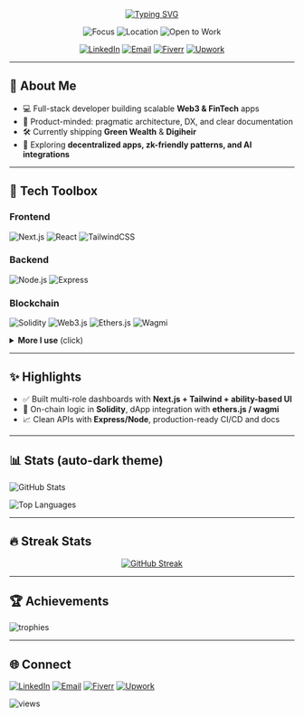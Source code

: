 <!-- Profile Header -->
<div align="center">

<!-- Typing banner -->
<a href="https://github.com/Sayem98">
  <img src="https://readme-typing-svg.demolab.com?font=Geist+Mono&weight=600&size=28&pause=800&center=true&vCenter=true&width=700&lines=Hi%2C+I'm+Sayem+%F0%9F%91%8B;Full-stack+%7C+Web3+%7C+FinTech+Builder;Node.js+%7C+Next.js+%7C+Solidity+%7C+Ethers.js;Shipping+Green+Wealth+%26+Digiheir" alt="Typing SVG" />
</a>

<!-- Quick badges -->
<p>
  <img alt="Focus" src="https://img.shields.io/badge/Focus-Web3%20%26%20FinTech-7A5AF8?style=for-the-badge" />
  <img alt="Location" src="https://img.shields.io/badge/Base-Dhaka-0EA5E9?style=for-the-badge" />
  <img alt="Open to Work" src="https://img.shields.io/badge/Available-Freelance-22C55E?style=for-the-badge" />
</p>

<!-- Socials -->
<p>
  <a href="https://www.linkedin.com/in/sayem-abedin/"><img alt="LinkedIn" src="https://img.shields.io/badge/LinkedIn-0A66C2?logo=linkedin&logoColor=white&style=for-the-badge"></a>
  <a href="mailto:sayemabedin.bd@gmail.com"><img alt="Email" src="https://img.shields.io/badge/Email-D14836?logo=gmail&logoColor=white&style=for-the-badge"></a>
  <a href="https://www.fiverr.com/sayem_abedin/"><img alt="Fiverr" src="https://img.shields.io/badge/Fiverr-1DBF73?logo=fiverr&logoColor=white&style=for-the-badge"></a>
  <a href="https://www.upwork.com/freelancers/~01ed29c46ac701c056"><img alt="Upwork" src="https://img.shields.io/badge/Upwork-6FDA44?logo=upwork&logoColor=white&style=for-the-badge"></a>
</p>

</div>

---

## 🚀 About Me
- 💻 Full-stack developer building scalable **Web3 & FinTech** apps  
- 🧭 Product-minded: pragmatic architecture, DX, and clear documentation  
- 🛠 Currently shipping **Green Wealth** & **Digiheir**  
- 🌱 Exploring **decentralized apps, zk-friendly patterns, and AI integrations**

---

## 🧰 Tech Toolbox

### Frontend
<p>
  <img alt="Next.js" src="https://img.shields.io/badge/Next.js-000000?logo=nextdotjs&logoColor=white&style=for-the-badge" />
  <img alt="React" src="https://img.shields.io/badge/React-20232a?logo=react&logoColor=61DAFB&style=for-the-badge" />
  <img alt="TailwindCSS" src="https://img.shields.io/badge/TailwindCSS-0ea5e9?logo=tailwindcss&logoColor=white&style=for-the-badge" />
</p>

### Backend
<p>
  <img alt="Node.js" src="https://img.shields.io/badge/Node.js-339933?logo=nodedotjs&logoColor=white&style=for-the-badge" />
  <img alt="Express" src="https://img.shields.io/badge/Express-000000?logo=express&logoColor=white&style=for-the-badge" />
</p>

### Blockchain
<p>
  <img alt="Solidity" src="https://img.shields.io/badge/Solidity-363636?logo=solidity&logoColor=white&style=for-the-badge" />
  <img alt="Web3.js" src="https://img.shields.io/badge/Web3.js-F16822?logo=web3dotjs&logoColor=white&style=for-the-badge" />
  <img alt="Ethers.js" src="https://img.shields.io/badge/Ethers.js-3C3C3D?logo=ethereum&logoColor=white&style=for-the-badge" />
  <img alt="Wagmi" src="https://img.shields.io/badge/wagmi-111827?style=for-the-badge" />
</p>

<details>
  <summary><b>More I use</b> (click)</summary>
  <br>
  <img alt="TypeScript" src="https://img.shields.io/badge/TypeScript-3178C6?logo=typescript&logoColor=white&style=flat">&nbsp;
  <img alt="PostgreSQL" src="https://img.shields.io/badge/PostgreSQL-316192?logo=postgresql&logoColor=white&style=flat">&nbsp;
  <img alt="MongoDB" src="https://img.shields.io/badge/MongoDB-4EA94B?logo=mongodb&logoColor=white&style=flat">&nbsp;
  <img alt="Prisma" src="https://img.shields.io/badge/Prisma-2D3748?logo=prisma&logoColor=white&style=flat">&nbsp;
  <img alt="Docker" src="https://img.shields.io/badge/Docker-2496ED?logo=docker&logoColor=white&style=flat">
</details>

---

## ✨ Highlights
- ✅ Built multi-role dashboards with **Next.js + Tailwind + ability-based UI**
- 🔐 On-chain logic in **Solidity**, dApp integration with **ethers.js / wagmi**
- 📈 Clean APIs with **Express/Node**, production-ready CI/CD and docs

---



## 📊 Stats (auto-dark theme)

<p align="left">
  <!-- GitHub Stats -->
  <picture>
    <source media="(prefers-color-scheme: dark)" srcset="https://github-readme-stats.vercel.app/api?username=Sayem98&show_icons=true&count_private=true&hide_rank=false&theme=tokyonight" />
    <source media="(prefers-color-scheme: light)" srcset="https://github-readme-stats.vercel.app/api?username=Sayem98&show_icons=true&count_private=true&hide_rank=false&theme=default" />
    <img alt="GitHub Stats" src="https://github-readme-stats.vercel.app/api?username=Sayem98&show_icons=true&count_private=true" />
  </picture>
</p>

<p align="left">
  <!-- Top Languages -->
  <picture>
    <source media="(prefers-color-scheme: dark)" srcset="https://github-readme-stats.vercel.app/api/top-langs/?username=Sayem98&layout=compact&theme=tokyonight&hide=css,html" />
    <source media="(prefers-color-scheme: light)" srcset="https://github-readme-stats.vercel.app/api/top-langs/?username=Sayem98&layout=compact&theme=default&hide=css,html" />
    <img alt="Top Languages" src="https://github-readme-stats.vercel.app/api/top-langs/?username=Sayem98&layout=compact&hide=css,html" />
  </picture>
</p>

---
## 🔥 Streak Stats
<p align="center">
  <a href="https://git.io/streak-stats">
    <img src="https://streak-stats.demolab.com?user=Sayem98&theme=github-dark-blue&hide_border=false&border_radius=8&card_width=500" alt="GitHub Streak" />
  </a>
</p>

---

## 🏆 Achievements
<p>
  <img src="https://github-profile-trophy.vercel.app/?username=Sayem98&theme=onedark&no-frame=true&row=1&column=6&margin-w=8" alt="trophies" />
</p>

---

## 🌐 Connect
<p>
  <a href="https://www.linkedin.com/in/sayem-abedin/"><img alt="LinkedIn" src="https://img.shields.io/badge/LinkedIn-0A66C2?logo=linkedin&logoColor=white&style=for-the-badge"></a>
  <a href="mailto:sayemabedin.bd@gmail.com"><img alt="Email" src="https://img.shields.io/badge/Email-D14836?logo=gmail&logoColor=white&style=for-the-badge"></a>
  <a href="https://www.fiverr.com/sayem_abedin/"><img alt="Fiverr" src="https://img.shields.io/badge/Fiverr-1DBF73?logo=fiverr&logoColor=white&style=for-the-badge"></a>
  <a href="https://www.upwork.com/freelancers/~01ed29c46ac701c056"><img alt="Upwork" src="https://img.shields.io/badge/Upwork-6FDA44?logo=upwork&logoColor=white&style=for-the-badge"></a>
</p>

<!-- Profile Views (optional) -->
<p><img src="https://komarev.com/ghpvc/?username=Sayem98&label=Profile%20Views&color=7C3AED&style=flat" alt="views" /></p>


